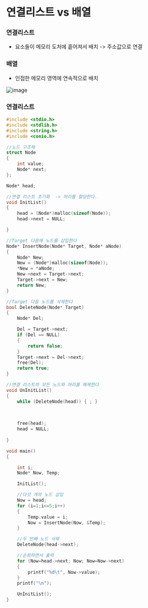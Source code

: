 # 연결리스트 vs 배열

### 연결리스트
- 요소들이 메모리 도처에 흩어져서 배치 -> 주소값으로 연결

### 배열
- 인접한 메모리 영역에 연속적으로 배치

![image](https://user-images.githubusercontent.com/82345970/161656583-0c57c506-4825-4e74-a822-a2877084c293.png)


### 연결리스트
```c
#include <stdio.h>
#include <stdlib.h>
#include <string.h>
#include <conio.h>

//노드 구조체
struct Node
{
	int value;
	Node* next;
};

Node* head;

//연결 리스트 초기화  -> 머리를 할당한다.
void InitList()
{
	head = (Node*)malloc(sizeof(Node));
	head->next = NULL;

}

//Target 다음에 노드를 삽입한다
Node* InsertNode(Node* Target, Node* aNode)
{
	Node* New;
	New = (Node*)malloc(sizeof(Node));
	*New = *aNode;
	New->next = Target->next;
	Target->next = New;
	return New;
}

//Target 다음 노드를 삭제한다
bool DeleteNode(Node* Target)
{
	Node* Del;

	Del = Target->next;
	if (Del == NULL)
	{
		return false;
	}
	Target->next = Del->next;
	free(Del);
	return true;
}

//연결 리스트의 모든 노드와 머리를 해제한다
void UnInitList()
{
	while (DeleteNode(head)) { ; }
	
	

	free(head);
	head = NULL;
	
}

void main()
{

	int i;
	Node* Now, Temp;

	InitList();

	//다섯 개의 노드 삽입
	Now = head;
	for (i=1;i<=5;i++)
	{
		Temp.value = i;
		Now = InsertNode(Now, &Temp);
	}

	//두 번째 노드 삭제
	DeleteNode(head->next);

	//순회하면서 출력
	for (Now=head->next; Now; Now=Now->next)
	{
		printf("%d\t", Now->value);
	}
	printf("\n");

	UnInitList();
}
```
